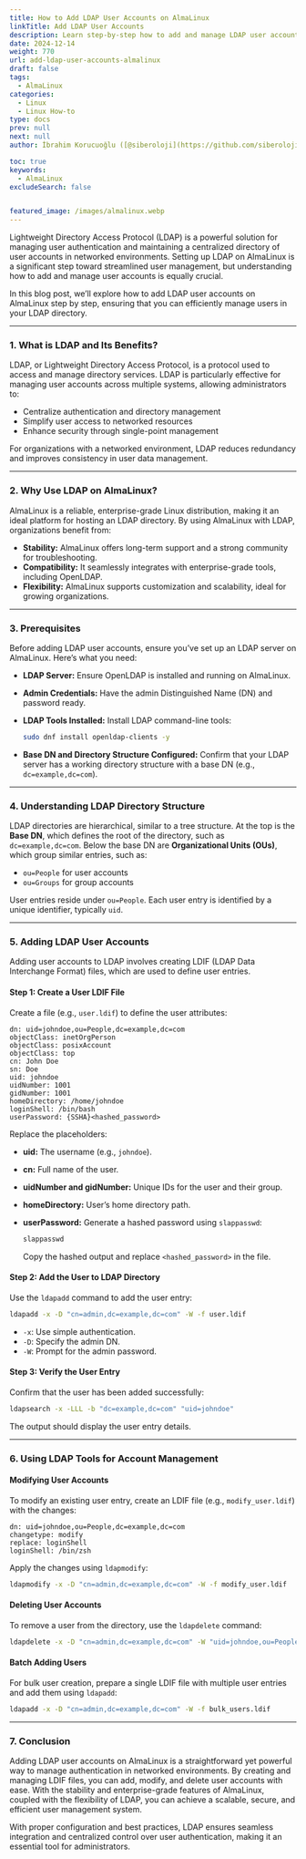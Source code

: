 ```yaml
---
title: How to Add LDAP User Accounts on AlmaLinux
linkTitle: Add LDAP User Accounts
description: Learn step-by-step how to add and manage LDAP user accounts on AlmaLinux. Follow this comprehensive guide to streamline user authentication and directory management.
date: 2024-12-14
weight: 770
url: add-ldap-user-accounts-almalinux
draft: false
tags:
  - AlmaLinux
categories:
  - Linux
  - Linux How-to
type: docs
prev: null
next: null
author: İbrahim Korucuoğlu ([@siberoloji](https://github.com/siberoloji))

toc: true
keywords:
  - AlmaLinux
excludeSearch: false


featured_image: /images/almalinux.webp
---
```

Lightweight Directory Access Protocol (LDAP) is a powerful solution for managing user authentication and maintaining a centralized directory of user accounts in networked environments. Setting up LDAP on AlmaLinux is a significant step toward streamlined user management, but understanding how to add and manage user accounts is equally crucial.

In this blog post, we’ll explore how to add LDAP user accounts on AlmaLinux step by step, ensuring that you can efficiently manage users in your LDAP directory.

---

### **1. What is LDAP and Its Benefits?**

LDAP, or Lightweight Directory Access Protocol, is a protocol used to access and manage directory services. LDAP is particularly effective for managing user accounts across multiple systems, allowing administrators to:

- Centralize authentication and directory management
- Simplify user access to networked resources
- Enhance security through single-point management

For organizations with a networked environment, LDAP reduces redundancy and improves consistency in user data management.

---

### **2. Why Use LDAP on AlmaLinux?**

AlmaLinux is a reliable, enterprise-grade Linux distribution, making it an ideal platform for hosting an LDAP directory. By using AlmaLinux with LDAP, organizations benefit from:

- **Stability:** AlmaLinux offers long-term support and a strong community for troubleshooting.
- **Compatibility:** It seamlessly integrates with enterprise-grade tools, including OpenLDAP.
- **Flexibility:** AlmaLinux supports customization and scalability, ideal for growing organizations.

---

### **3. Prerequisites**

Before adding LDAP user accounts, ensure you’ve set up an LDAP server on AlmaLinux. Here’s what you need:

- **LDAP Server:** Ensure OpenLDAP is installed and running on AlmaLinux.
- **Admin Credentials:** Have the admin Distinguished Name (DN) and password ready.
- **LDAP Tools Installed:** Install LDAP command-line tools:

  ```bash
  sudo dnf install openldap-clients -y
  ```

- **Base DN and Directory Structure Configured:** Confirm that your LDAP server has a working directory structure with a base DN (e.g., `dc=example,dc=com`).

---

### **4. Understanding LDAP Directory Structure**

LDAP directories are hierarchical, similar to a tree structure. At the top is the **Base DN**, which defines the root of the directory, such as `dc=example,dc=com`. Below the base DN are **Organizational Units (OUs)**, which group similar entries, such as:

- `ou=People` for user accounts
- `ou=Groups` for group accounts

User entries reside under `ou=People`. Each user entry is identified by a unique identifier, typically `uid`.

---

### **5. Adding LDAP User Accounts**

Adding user accounts to LDAP involves creating LDIF (LDAP Data Interchange Format) files, which are used to define user entries.

#### **Step 1: Create a User LDIF File**

Create a file (e.g., `user.ldif`) to define the user attributes:

```ldif
dn: uid=johndoe,ou=People,dc=example,dc=com
objectClass: inetOrgPerson
objectClass: posixAccount
objectClass: top
cn: John Doe
sn: Doe
uid: johndoe
uidNumber: 1001
gidNumber: 1001
homeDirectory: /home/johndoe
loginShell: /bin/bash
userPassword: {SSHA}<hashed_password>
```

Replace the placeholders:

- **uid:** The username (e.g., `johndoe`).
- **cn:** Full name of the user.
- **uidNumber and gidNumber:** Unique IDs for the user and their group.
- **homeDirectory:** User’s home directory path.
- **userPassword:** Generate a hashed password using `slappasswd`:

  ```bash
  slappasswd
  ```

  Copy the hashed output and replace `<hashed_password>` in the file.

#### **Step 2: Add the User to LDAP Directory**

Use the `ldapadd` command to add the user entry:

```bash
ldapadd -x -D "cn=admin,dc=example,dc=com" -W -f user.ldif
```

- `-x`: Use simple authentication.
- `-D`: Specify the admin DN.
- `-W`: Prompt for the admin password.

#### **Step 3: Verify the User Entry**

Confirm that the user has been added successfully:

```bash
ldapsearch -x -LLL -b "dc=example,dc=com" "uid=johndoe"
```

The output should display the user entry details.

---

### **6. Using LDAP Tools for Account Management**

#### **Modifying User Accounts**

To modify an existing user entry, create an LDIF file (e.g., `modify_user.ldif`) with the changes:

```ldif
dn: uid=johndoe,ou=People,dc=example,dc=com
changetype: modify
replace: loginShell
loginShell: /bin/zsh
```

Apply the changes using `ldapmodify`:

```bash
ldapmodify -x -D "cn=admin,dc=example,dc=com" -W -f modify_user.ldif
```

#### **Deleting User Accounts**

To remove a user from the directory, use the `ldapdelete` command:

```bash
ldapdelete -x -D "cn=admin,dc=example,dc=com" -W "uid=johndoe,ou=People,dc=example,dc=com"
```

#### **Batch Adding Users**

For bulk user creation, prepare a single LDIF file with multiple user entries and add them using `ldapadd`:

```bash
ldapadd -x -D "cn=admin,dc=example,dc=com" -W -f bulk_users.ldif
```

---

### **7. Conclusion**

Adding LDAP user accounts on AlmaLinux is a straightforward yet powerful way to manage authentication in networked environments. By creating and managing LDIF files, you can add, modify, and delete user accounts with ease. With the stability and enterprise-grade features of AlmaLinux, coupled with the flexibility of LDAP, you can achieve a scalable, secure, and efficient user management system.

With proper configuration and best practices, LDAP ensures seamless integration and centralized control over user authentication, making it an essential tool for administrators.
